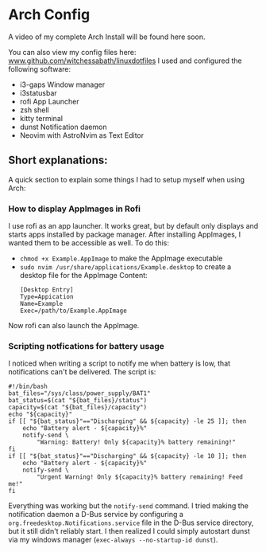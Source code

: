 # Arch Config

A video of my complete Arch Install will be found here soon.

You can also view my config files here: www.github.com/witchessabath/linuxdotfiles
I used and configured the following software:
- i3-gaps Window manager
- i3statusbar
- rofi App Launcher
- zsh shell
- kitty terminal
- dunst Notification daemon
- Neovim with AstroNvim as Text Editor

## Short explanations:

A quick section to explain some things I had to setup myself when using Arch:

### How to display AppImages in Rofi
I use rofi as an app launcher. It works great, but by default only displays and starts apps installed by package manager.
After installing AppImages, I wanted them to be accessible as well.
To do this:
- `chmod +x Example.AppImage` to make the AppImage executable
- `sudo nvim /usr/share/applications/Example.desktop` to create a desktop file for the AppImage
    Content:
    ```
    [Desktop Entry]
    Type=Appication
    Name=Example
    Exec=/path/to/Example.AppImage
    ```
Now rofi can also launch the AppImage.

### Scripting notfications for battery usage
I noticed when writing a script to notify me when battery is low, that notifications can't be delivered.
The script is:
```
#!/bin/bash
bat_files="/sys/class/power_supply/BAT1"
bat_status=$(cat "${bat_files}/status")
capacity=$(cat "${bat_files}/capacity")
echo "${capacity}"
if [[ "${bat_status}"=="Discharging" && ${capacity} -le 25 ]]; then
    echo "Battery alert - ${capacity}%"
    notify-send \
        "Warning: Battery! Only ${capacity}% battery remaining!"
fi 
if [[ "${bat_status}"=="Discharging" && ${capacity} -le 10 ]]; then
    echo "Battery alert - ${capacity}%"
    notify-send \
        "Urgent Warning! Only ${capacity}% battery remaining! Feed me!"
fi
```
Everything was working but the `notify-send` command.
I tried making the notification daemon a D-Bus service by configuring a `org.freedesktop.Notifications.service` file in the D-Bus service directory, but it still didn't reliably start.
I then realized I could simply autostart dunst via my windows manager (`exec-always --no-startup-id dunst`).
